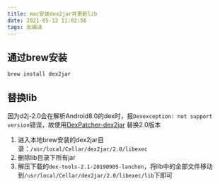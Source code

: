 ```yaml
---
title: mac安装dex2jar并更新lib
date: 2021-05-12 11:02:56
tags: 反编译
---
```


## 通过brew安装

```
brew install dex2jar
```

## 替换lib

因为d2j-2.0会在解析Android8.0的dex时，报`Dexexception: not support version`错误，故使用[DexPatcher-dex2jar](https://github.com/DexPatcher/dex2jar/releases/tag/v2.1-20190905-lanchon) 替换2.0版本

1. 进入本地brew安装的dex2jar目录：`/usr/local/Cellar/dex2jar/2.0/libexec`
2. 删除lib目录下所有jar
3. 解压下载的`dex-tools-2.1-20190905-lanchon`，将lib中的全部文件移动到`/usr/local/Cellar/dex2jar/2.0/libexec/lib`下即可

